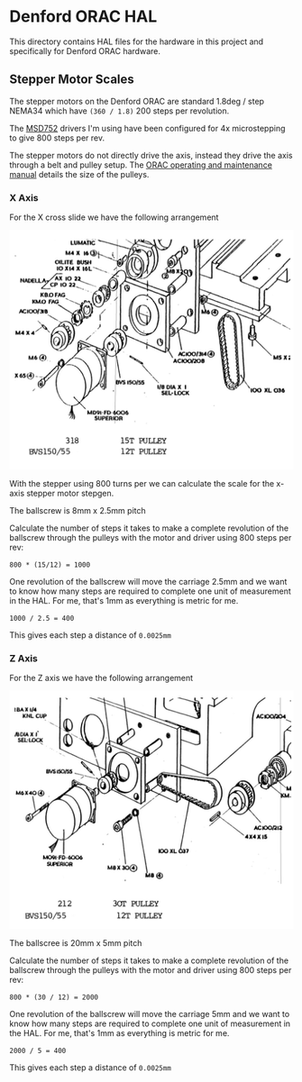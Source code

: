 # Denford ORAC HAL

This directory contains HAL files for the hardware in this project and specifically for Denford ORAC hardware.

## Stepper Motor Scales

The stepper motors on the Denford ORAC are standard 1.8deg / step NEMA34 which have `(360 / 1.8)` 200 steps per revolution.

The [MSD752](../manuals/MSD752_stepper_drive.pdf) drivers I'm using have been configured for 4x microstepping to give 800 steps per rev.

The stepper motors do not directly drive the axis, instead they drive the axis through a belt and pulley setup. The [ORAC operating and maintenance manual](../manuals/orac-programming-operating-and-maintenance.pdf) details the size of the pulleys.

### X Axis

For the X cross slide we have the following arrangement

![X Cross-Slide](images/x-cross-slide-exploded.jpg)

With the stepper using 800 turns per we can calculate the scale for the x-axis stepper motor stepgen.

The ballscrew is 8mm x 2.5mm pitch

Calculate the number of steps it takes to make a complete revolution of the ballscrew through the pulleys with the motor and driver using 800 steps per rev:

    800 * (15/12) = 1000

One revolution of the ballscrew will move the carriage 2.5mm and we want to know how many steps are required to complete one unit of measurement in the HAL. For me, that's 1mm as everything is metric for me.

    1000 / 2.5 = 400

This gives each step a distance of `0.0025mm`


### Z Axis

For the Z axis we have the following arrangement

![Z Axis](images/z-axis-stepper-exploded.jpg)

The ballscree is 20mm x 5mm pitch

Calculate the number of steps it takes to make a complete revolution of the ballscrew through the pulleys with the motor and driver using 800 steps per rev:

    800 * (30 / 12) = 2000

One revolution of the ballscrew will move the carriage 5mm and we want to know how many steps are required to complete one unit of measurement in the HAL. For me, that's 1mm as everything is metric for me.

    2000 / 5 = 400

This gives each step a distance of `0.0025mm`

